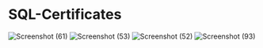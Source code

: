 # SQL-Certificates
![Screenshot (61)](https://github.com/PranjalSarnaik21/SQL-Certificates/assets/158582133/e1a8c2b9-2ace-4b88-b4ab-03c352a789c2)
![Screenshot (53)](https://github.com/PranjalSarnaik21/SQL-Certificates/assets/158582133/50001545-9acf-45c2-9b84-2bed0f7e0b2e)
![Screenshot (52)](https://github.com/PranjalSarnaik21/SQL-Certificates/assets/158582133/c2e401e5-0333-4404-a5f0-dd2fc9afdca7)
![Screenshot (93)](https://github.com/PranjalSarnaik21/SQL-Certificates-Badges/assets/158582133/9d952cb4-b55c-4235-8e46-d7721bc38ff2)
